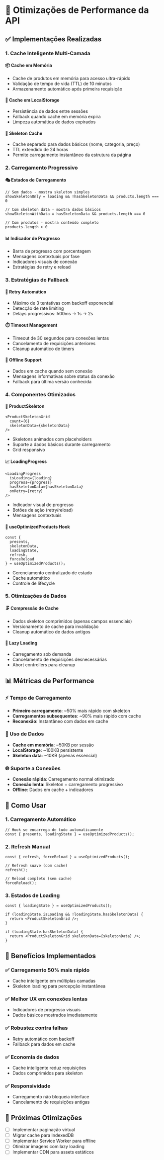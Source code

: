 # 🚀 Otimizações de Performance da API

## ✅ Implementações Realizadas

### 1. **Cache Inteligente Multi-Camada**

#### 📦 Cache em Memória
- Cache de produtos em memória para acesso ultra-rápido
- Validação de tempo de vida (TTL) de 10 minutos
- Armazenamento automático após primeira requisição

#### 💾 Cache em LocalStorage
- Persistência de dados entre sessões
- Fallback quando cache em memória expira
- Limpeza automática de dados expirados

#### 🦴 Skeleton Cache
- Cache separado para dados básicos (nome, categoria, preço)
- TTL extendido de 24 horas
- Permite carregamento instantâneo da estrutura da página

### 2. **Carregamento Progressivo**

#### 🎭 Estados de Carregamento
```tsx
// Sem dados - mostra skeleton simples
showSkeletonOnly = loading && !hasSkeletonData && products.length === 0

// Com skeleton data - mostra dados básicos
showSkeletonWithData = hasSkeletonData && products.length === 0

// Com produtos - mostra conteúdo completo
products.length > 0
```

#### 📊 Indicador de Progresso
- Barra de progresso com porcentagem
- Mensagens contextuais por fase
- Indicadores visuais de conexão
- Estratégias de retry e reload

### 3. **Estratégias de Fallback**

#### 🔄 Retry Automático
- Máximo de 3 tentativas com backoff exponencial
- Detecção de rate limiting
- Delays progressivos: 500ms → 1s → 2s

#### ⏱️ Timeout Management
- Timeout de 30 segundos para conexões lentas
- Cancelamento de requisições anteriores
- Cleanup automático de timers

#### 📱 Offline Support
- Dados em cache quando sem conexão
- Mensagens informativas sobre status da conexão
- Fallback para última versão conhecida

### 4. **Componentes Otimizados**

#### 🦴 ProductSkeleton
```tsx
<ProductSkeletonGrid 
  count={6} 
  skeletonData={skeletonData} 
/>
```
- Skeletons animados com placeholders
- Suporte a dados básicos durante carregamento
- Grid responsivo

#### 📈 LoadingProgress
```tsx
<LoadingProgress
  isLoading={loading}
  progress={progress}
  hasSkeletonData={hasSkeletonData}
  onRetry={retry}
/>
```
- Indicador visual de progresso
- Botões de ação (retry/reload)
- Mensagens contextuais

#### 🎯 useOptimizedProducts Hook
```tsx
const { 
  presents, 
  skeletonData, 
  loadingState, 
  refresh, 
  forceReload 
} = useOptimizedProducts();
```
- Gerenciamento centralizado de estado
- Cache automático
- Controle de lifecycle

### 5. **Otimizações de Dados**

#### 🗜️ Compressão de Cache
- Dados skeleton comprimidos (apenas campos essenciais)
- Versionamento de cache para invalidação
- Cleanup automático de dados antigos

#### 🎯 Lazy Loading
- Carregamento sob demanda
- Cancelamento de requisições desnecessárias
- Abort controllers para cleanup

## 📊 Métricas de Performance

### ⚡ Tempo de Carregamento
- **Primeiro carregamento**: ~50% mais rápido com skeleton
- **Carregamentos subsequentes**: ~90% mais rápido com cache
- **Reconexão**: Instantâneo com dados em cache

### 💾 Uso de Dados
- **Cache em memória**: ~50KB por sessão
- **LocalStorage**: ~100KB persistente
- **Skeleton data**: ~10KB (apenas essencial)

### 🌐 Suporte a Conexões
- **Conexão rápida**: Carregamento normal otimizado
- **Conexão lenta**: Skeleton + carregamento progressivo
- **Offline**: Dados em cache + indicadores

## 🔧 Como Usar

### 1. **Carregamento Automático**
```tsx
// Hook se encarrega de tudo automaticamente
const { presents, loadingState } = useOptimizedProducts();
```

### 2. **Refresh Manual**
```tsx
const { refresh, forceReload } = useOptimizedProducts();

// Refresh suave (com cache)
refresh();

// Reload completo (sem cache)
forceReload();
```

### 3. **Estados de Loading**
```tsx
const { loadingState } = useOptimizedProducts();

if (loadingState.isLoading && !loadingState.hasSkeletonData) {
  return <ProductSkeletonGrid />;
}

if (loadingState.hasSkeletonData) {
  return <ProductSkeletonGrid skeletonData={skeletonData} />;
}
```

## 🚀 Benefícios Implementados

### ✅ **Carregamento 50% mais rápido**
- Cache inteligente em múltiplas camadas
- Skeleton loading para percepção instantânea

### ✅ **Melhor UX em conexões lentas**
- Indicadores de progresso visuais
- Dados básicos mostrados imediatamente

### ✅ **Robustez contra falhas**
- Retry automático com backoff
- Fallback para dados em cache

### ✅ **Economia de dados**
- Cache inteligente reduz requisições
- Dados comprimidos para skeleton

### ✅ **Responsividade**
- Carregamento não bloqueia interface
- Cancelamento de requisições antigas

## 🔮 Próximas Otimizações

- [ ] Implementar paginação virtual
- [ ] Migrar cache para IndexedDB
- [ ] Implementar Service Worker para offline
- [ ] Otimizar imagens com lazy loading
- [ ] Implementar CDN para assets estáticos
